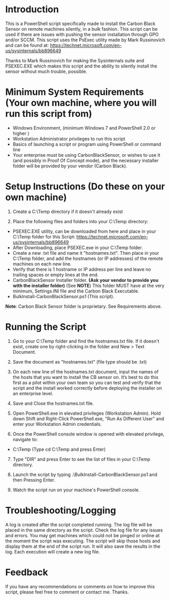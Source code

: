 # Introduction

This is a PowerShell script specifically made to install the Carbon Black Sensor on remote machines silently, in a bulk fashion. This script can be used if there are issues with pushing the sensor installation through GPO and/or SCCM. This script uses the PsExec utility made by Mark Russinovich and can be found at:
https://technet.microsoft.com/en-us/sysinternals/bb896649

Thanks to Mark Russinovich for making the Sysinternals suite and PSEXEC.EXE which makes this script and the ability to silently install the sensor without much trouble, possible.

# Minimum System Requirements (Your own machine, where you will run this script from)

- Windows Environment, (minimum Windows 7 and PowerShell 2.0 or higher )
- Workstation Administrator privileges to run this script
- Basics of launching a script or program using PowerShell or command line
- Your enterprise must be using CarbonBlackSensor, or wishes to use it (and possibly in Proof Of
Concept mode), and the necessary installer folder will be provided by your vendor (Carbon Black).

# Setup Instructions (Do these on your own machine)

1. Create a C:\Temp directory if it  doesn't already exist

2. Place the following files and folders into your C:\Temp directory:

- PSEXEC.EXE utility, can be downloaded from here and place in your C:\Temp folder for this Script: https://technet.microsoft.com/en-us/sysinternals/bb896649
- After Downloading, place PSEXEC.exe in your C:\Temp folder.
- Create a new .txt file and name it "hostnames.txt". Then place in your C:\Temp folder, and add the hostnames (or IP addresses) of the remote machines on each new line.
- Verify that there is 1 hostname or IP address per line and leave no trailing spaces or empty lines at the end.
- CarbonBlackSensor Installer folder. **(Ask your vendor to provide you with the installer folder)** (See **NOTE**) This folder MUST have at the very minimum, Settings.INI file and the Carbon Black Executable.
- BulkInstall-CarbonBlackSensor.ps1 (This script).

**Note**: Carbon Black Sensor folder is proprietary. See Requirements above.

# Running the Script

1. Go to your C:\Temp folder and find the hostnames.txt file. If it doesn't exist, create one by right-clicking in the folder and New > Text Document.

2. Save the document as "hostnames.txt" (file type should be .txt)

3. On each new line of the hostnames.txt document, input the names of the hosts that you want to install the CB sensor on. It’s best to do this first as a pilot within your own team so you can test and verify that the script and the install worked correctly before deploying the installer on an enterprise level.

4. Save and Close the hostnames.txt file.

5. Open PowerShell.exe in elevated privileges (Workstation Admin). Hold down Shift and Right-Click PowerShell.exe, "Run As Different User" and enter your Workstation Admin credentials.

6. Once the PowerShell console window is opened with elevated privilege, navigate to:

- C:\Temp (Type cd C:\Temp and press Enter)
	
7. Type "DIR" and press Enter to see the list of files in your C:\Temp directory.

8. Launch the script by typing .\BulkInstall-CarbonBlackSensor.ps1 and then Pressing Enter.

9. Watch the script run on your machine's PowerShell console.

# Troubleshooting/Logging

A log is created after the script completed running. The log file will be placed in the same directory as the script. Check the log file for any issues and errors. You may get machines which could not be pinged or online at the moment the script was executing. The script will skip those hosts and display them at the end of the script run. It will also save the results in the log. Each execution will create a new log file.

# Feedback

If you have any recommendations or comments on how to improve this script, please feel free to comment or contact me. Thanks.
